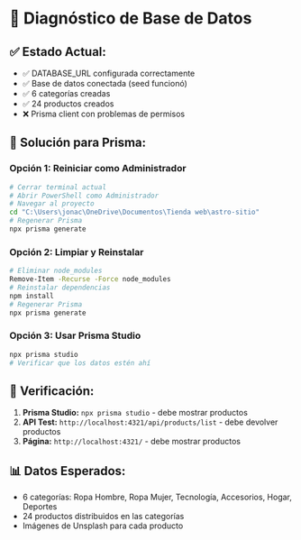 # 🐛 Diagnóstico de Base de Datos

## ✅ **Estado Actual:**
- ✅ DATABASE_URL configurada correctamente
- ✅ Base de datos conectada (seed funcionó)
- ✅ 6 categorías creadas
- ✅ 24 productos creados
- ❌ Prisma client con problemas de permisos

## 🔧 **Solución para Prisma:**

### **Opción 1: Reiniciar como Administrador**
```bash
# Cerrar terminal actual
# Abrir PowerShell como Administrador
# Navegar al proyecto
cd "C:\Users\jonac\OneDrive\Documentos\Tienda web\astro-sitio"
# Regenerar Prisma
npx prisma generate
```

### **Opción 2: Limpiar y Reinstalar**
```bash
# Eliminar node_modules
Remove-Item -Recurse -Force node_modules
# Reinstalar dependencias
npm install
# Regenerar Prisma
npx prisma generate
```

### **Opción 3: Usar Prisma Studio**
```bash
npx prisma studio
# Verificar que los datos estén ahí
```

## 🎯 **Verificación:**
1. **Prisma Studio:** `npx prisma studio` - debe mostrar productos
2. **API Test:** `http://localhost:4321/api/products/list` - debe devolver productos
3. **Página:** `http://localhost:4321/` - debe mostrar productos

## 📊 **Datos Esperados:**
- 6 categorías: Ropa Hombre, Ropa Mujer, Tecnología, Accesorios, Hogar, Deportes
- 24 productos distribuidos en las categorías
- Imágenes de Unsplash para cada producto




